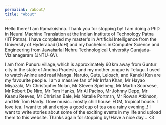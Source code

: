 ```yaml
---
permalink: /about/
title: "About"
---
```


Hello there! I am Ramakrishna. Thank you for stopping by! I am doing a PhD in Neural Machine Translation at the Indian Institute of Technology Patna (IIT Patna). I have completed my master's in Artificial Intelligence from the University of Hyderabad (UoH) and my bachelors in Computer Science and Engineering from Jawaharlal Nehru Technological University Gurajada-Vizianagaram (JNTU-GV).

I am from Punuru village, which is approximately 60 km away from Guntur city in the state of Andhra Pradesh, and my mother tongue is Telugu. I used to watch Anime and read Manga. Naruto, Guts, Lelouch, and Kaneki Ken are my favourite people. I am a massive fan of Mr Irrfan Khan, Mr Hayao Miyazaki, Mr Christopher Nolan, Mr Steven Spielberg, Mr Martin Scorsese, Mr Robert De Niro, Mr Tom Hanks, Mr Al Pacino, Mr Johnny Depp, Mr Keanu Reeves, Mr Christian Bale, Ms Natalie Portman, Mr Rowan Atkinson, and Mr Tom Hardy. I love music.. mostly chill house, EDM, tropical house. I love tea. I want to sit and enjoy a good cup of tea on a rainy evening..! I want to write stories about some of the exciting events in my life and upload them to this website. Thanks again for stopping by! Have a nice day... <3
